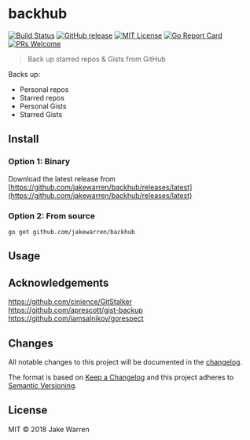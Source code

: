 # backhub
 
[![Build Status](https://travis-ci.org/jakewarren/backhub.svg?branch=master)](https://travis-ci.org/jakewarren/backhub/)
[![GitHub release](http://img.shields.io/github/release/jakewarren/backhub.svg?style=flat-square)](https://github.com/jakewarren/backhub/releases])
[![MIT License](http://img.shields.io/badge/license-MIT-blue.svg?style=flat-square)](https://github.com/jakewarren/backhub/blob/master/LICENSE)
[![Go Report Card](https://goreportcard.com/badge/github.com/jakewarren/backhub)](https://goreportcard.com/report/github.com/jakewarren/backhub)
[![PRs Welcome](https://img.shields.io/badge/PRs-welcome-brightgreen.svg?style=shields)](http://makeapullrequest.com)

> Back up starred repos & Gists from GitHub

Backs up:
* Personal repos
* Starred repos
* Personal Gists
* Starred Gists

## Install
### Option 1: Binary

Download the latest release from [https://github.com/jakewarren/backhub/releases/latest](https://github.com/jakewarren/backhub/releases/latest)

### Option 2: From source

```
go get github.com/jakewarren/backhub
```

## Usage
## Acknowledgements

https://github.com/cinience/GitStalker  
https://github.com/aprescott/gist-backup  
https://github.com/iamsalnikov/gorespect  

## Changes

All notable changes to this project will be documented in the [changelog].

The format is based on [Keep a Changelog](http://keepachangelog.com/) and this project adheres to [Semantic Versioning](http://semver.org/).

## License

MIT © 2018 Jake Warren

[changelog]: https://github.com/jakewarren/backhub/blob/master/CHANGELOG.md
